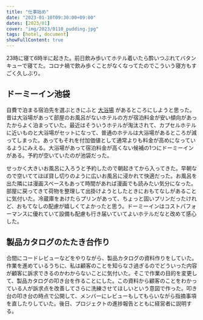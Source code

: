 ```yaml
---
title: "仕事始め"
date: "2023-01-10T09:30:00+09:00"
dates: [2023/01]
cover: "img/2023/0110_pudding.jpg"
tags: [hotel, document]
showFullContent: true
---
```


23時に寝て6時半に起きた。前日飲み歩いてホテル着いたら酔いつぶれてバタンキューで寝てた。コロナ禍で飲み歩くことがなくなってたのでこういう寝方もすごく久しぶり。

## ドーミーイン池袋

自費で泊まる宿泊先を選ぶときにふと [大浴場](https://www.hotespa.net/hotels/ikebukuro/spa/) があるところにしようと思った。昔は大浴場があって部屋のお風呂がないホテルの方が宿泊料金が安い傾向があったからよく泊まっていた。最近はそういうホテルが淘汰されて、カプセルホテルに近いものと大浴場がセットになって、普通のホテルは大浴場があるところが減ってしまった。あってもそれを付加価値として通常よりも料金が高めになっているようにみえる。大浴場があって宿泊料金が高くない候補の1つにドーミーインがある。予約が空いていたのが池袋だった。

せっかく大きいお風呂に入ろうと予約したので朝起きてから入ってきた。早朝なので空いててほぼ貸し切りのように広いお風呂に浸かれて快適だった。お風呂を出た隣には漫画スペースもあって時間があれば漫画でも読みたい気分になった。部屋に戻ってきて荷物を整理して出掛けようとしたときにおもてなしがあることに気付いた。冷蔵庫をあけたらプリンがあって、ちょっと固いプリンだったけれど、おもてなしの配慮が嬉しくてよかったと思う。ドーミーインはコストパフォーマンスに優れていて設備も配慮も行き届いていてよいホテルだなと改めて感心した。

## 製品カタログのたたき台作り

合間にコードレビューなどをやりながら、製品カタログの資料作りをしていた。作業を進めているうちに、私は顧客のことを知らなさ過ぎるのでどういった内容が顧客に訴求できるのかわからないことに気付いた。そこで作業の目的を変更して、製品カタログの叩き台を作ることにした。この資料から顧客のことをわかっている人が訴求点を改善してさらに洗練させてほしいという意図で作った。叩き台の叩き台の時点で公開して、メンバーにレビューもしてもらいながら指摘事項を直したりしていた。後日、プロジェクトの進捗報告とともに経営者に説明する。
